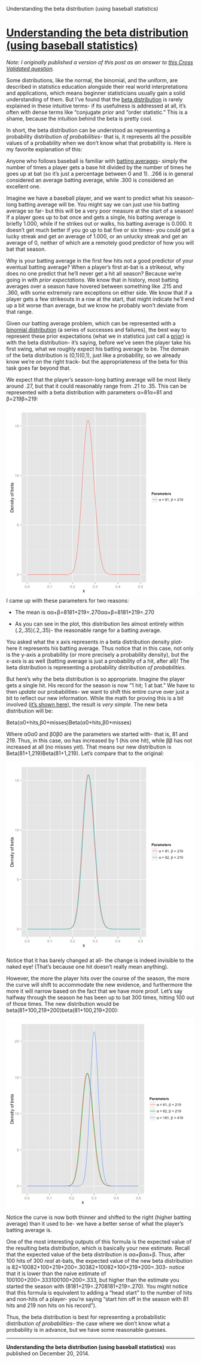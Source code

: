 Understanding the beta distribution (using baseball statistics)

# [Understanding the beta distribution (using baseball statistics)](http://varianceexplained.org/statistics/beta_distribution_and_baseball/)

*Note: I originally published a version of this post as an answer to [this Cross Validated question](http://stats.stackexchange.com/a/47782/8373).*

Some distributions, like the normal, the binomial, and the uniform, are described in statistics education alongside their real world interpretations and applications, which means beginner statisticians usually gain a solid understanding of them. But I’ve found that the [beta distribution](http://en.wikipedia.org/wiki/Beta_distribution) is rarely explained in these intuitive terms- if its usefulness is addressed at all, it’s often with dense terms like “conjugate prior and “order statistic.” This is a shame, because the intuition behind the beta is pretty cool.

In short, the beta distribution can be understood as representing a probability distribution *of probabilities*- that is, it represents all the possible values of a probability when we don’t know what that probability is. Here is my favorite explanation of this:

Anyone who follows baseball is familiar with [batting averages](http://en.wikipedia.org/wiki/Batting_average#Major_League_Baseball)- simply the number of times a player gets a base hit divided by the number of times he goes up at bat (so it’s just a percentage between 0 and 1). .266 is in general considered an average batting average, while .300 is considered an excellent one.

Imagine we have a baseball player, and we want to predict what his season-long batting average will be. You might say we can just use his batting average so far- but this will be a very poor measure at the start of a season! If a player goes up to bat once and gets a single, his batting average is briefly 1.000, while if he strikes out or walks, his batting average is 0.000. It doesn’t get much better if you go up to bat five or six times- you could get a lucky streak and get an average of 1.000, or an unlucky streak and get an average of 0, neither of which are a remotely good predictor of how you will bat that season.

Why is your batting average in the first few hits not a good predictor of your eventual batting average? When a player’s first at-bat is a strikeout, why does no one predict that he’ll never get a hit all season? Because we’re going in with *prior expectations.* We know that in history, most batting averages over a season have hovered between something like .215 and .360, with some extremely rare exceptions on either side. We know that if a player gets a few strikeouts in a row at the start, that might indicate he’ll end up a bit worse than average, but we know he probably won’t deviate from that range.

Given our batting average problem, which can be represented with a [binomial distribution](http://en.wikipedia.org/wiki/Binomial_distribution) (a series of successes and failures), the best way to represent these prior expectations (what we in statistics just call a [prior](http://en.wikipedia.org/wiki/Prior_probability)) is with the beta distribution- it’s saying, before we’ve seen the player take his first swing, what we roughly expect his batting average to be. The domain of the beta distribution is (0,1)(0,1), just like a probability, so we already know we’re on the right track- but the appropriateness of the beta for this task goes far beyond that.

We expect that the player’s season-long batting average will be most likely around .27, but that it could reasonably range from .21 to .35. This can be represented with a beta distribution with parameters α=81α=81 and β=219β=219:

![center](../_resources/b1c24b0c360874ec1b5778787263f0de.png)
I came up with these parameters for two reasons:

- The mean is αα+β=8181+219=.270αα+β=8181+219=.270

- As you can see in the plot, this distribution lies almost entirely within (.2,.35)(.2,.35)- the reasonable range for a batting average.

You asked what the x axis represents in a beta distribution density plot- here it represents his batting average. Thus notice that in this case, not only is the y-axis a probability (or more precisely a probability density), but the x-axis is as well (batting average is just a probability of a hit, after all)! The beta distribution is representing a probability distribution *of probabilities*.

But here’s why the beta distribution is so appropriate. Imagine the player gets a single hit. His record for the season is now “1 hit; 1 at bat.” We have to then *update* our probabilities- we want to shift this entire curve over just a bit to reflect our new information. While the math for proving this is a bit involved ([it’s shown here](http://en.wikipedia.org/wiki/Conjugate_prior#Example)), the result is *very simple*. The new beta distribution will be:

Beta(α0+hits,β0+misses)Beta(α0+hits,β0+misses)

Where α0α0 and β0β0 are the parameters we started with- that is, 81 and 219. Thus, in this case, αα has increased by 1 (his one hit), while ββ has not increased at all (no misses yet). That means our new distribution is Beta(81+1,219)Beta(81+1,219). Let’s compare that to the original:

![center](../_resources/e23ff1cde683f8c9aed2f1bdb03893dc.png)

Notice that it has barely changed at all- the change is indeed invisible to the naked eye! (That’s because one hit doesn’t really mean anything).

However, the more the player hits over the course of the season, the more the curve will shift to accommodate the new evidence, and furthermore the more it will narrow based on the fact that we have more proof. Let’s say halfway through the season he has been up to bat 300 times, hitting 100 out of those times. The new distribution would be beta(81+100,219+200)beta(81+100,219+200):

![center](../_resources/c35dbcc9633a37d29826ffbfa5b97b85.png)

Notice the curve is now both thinner and shifted to the right (higher batting average) than it used to be- we have a better sense of what the player’s batting average is.

One of the most interesting outputs of this formula is the expected value of the resulting beta distribution, which is basically your new estimate. Recall that the expected value of the beta distribution is αα+βαα+β. Thus, after 100 hits of 300 *real* at-bats, the expected value of the new beta distribution is 82+10082+100+219+200=.30382+10082+100+219+200=.303- notice that it is lower than the naive estimate of 100100+200=.333100100+200=.333, but higher than the estimate you started the season with (8181+219=.2708181+219=.270). You might notice that this formula is equivalent to adding a “head start” to the number of hits and non-hits of a player- you’re saying “start him off in the season with 81 hits and 219 non hits on his record”).

Thus, the beta distribution is best for representing a probabilistic distribution *of probabilities*- the case where we don’t know what a probability is in advance, but we have some reasonable guesses.

* * *

**Understanding the beta distribution (using baseball statistics)** was published on December 20, 2014.